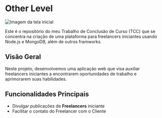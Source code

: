 # Other Level

![Imagem da tela inicial](https://imgur.com/ubih2sO.png)

Este é o repositório do meu Trabalho de Conclusão de Curso (TCC) que se concentra na criação de uma plataforma para freelancers iniciantes usando Node.js e MongoDB, além de outros framworks.

## Visão Geral

Neste projeto, desenvolvemos uma aplicação web que visa auxiliar freelancers iniciantes a encontrarem oportunidades de trabalho e aprimorarem suas habilidades.

## Funcionalidades Principais 

- Divulgar publicações de **Freelancers** iniciante
- Facilitar o contato do Freelancer com o Cliente
